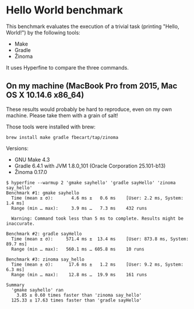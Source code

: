 # Hello World benchmark

This benchmark evaluates the execution of a trivial task (printing "Hello, World!") by the following tools:

- Make
- Gradle
- Žinoma

It uses Hyperfine to compare the three commands.

## On my machine (MacBook Pro from 2015, Mac OS X 10.14.6 x86_64)

These results would probably be hard to reproduce, even on my own machine. Please take them with a grain of salt!

Those tools were installed with brew:

```shell script
brew install make gradle fbecart/tap/zinoma
```

Versions:

- GNU Make 4.3
- Gradle 6.4.1 with JVM 1.8.0_101 (Oracle Corporation 25.101-b13)
- Žinoma 0.17.0

```shell script
$ hyperfine --warmup 2 'gmake sayhello' 'gradle sayHello' 'zinoma say_hello'
Benchmark #1: gmake sayhello
  Time (mean ± σ):       4.6 ms ±   0.6 ms    [User: 2.2 ms, System: 1.4 ms]
  Range (min … max):     3.9 ms …   7.3 ms    432 runs

  Warning: Command took less than 5 ms to complete. Results might be inaccurate.

Benchmark #2: gradle sayHello
  Time (mean ± σ):     571.4 ms ±  13.4 ms    [User: 873.8 ms, System: 89.7 ms]
  Range (min … max):   560.1 ms … 605.8 ms    10 runs

Benchmark #3: zinoma say_hello
  Time (mean ± σ):      17.6 ms ±   1.2 ms    [User: 9.2 ms, System: 6.3 ms]
  Range (min … max):    12.8 ms …  19.9 ms    161 runs

Summary
  'gmake sayhello' ran
    3.85 ± 0.60 times faster than 'zinoma say_hello'
  125.33 ± 17.63 times faster than 'gradle sayHello'
```

